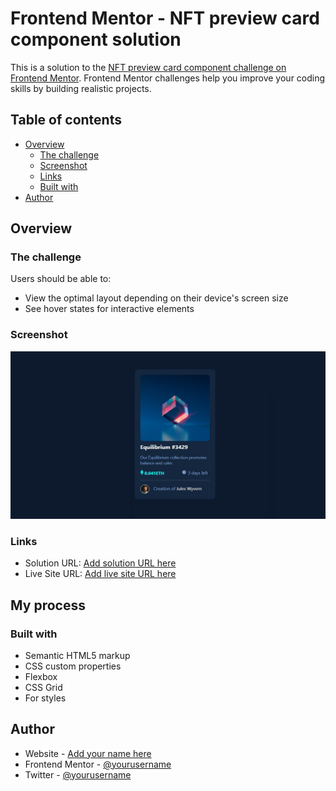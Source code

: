 # Frontend Mentor - NFT preview card component solution

This is a solution to the [NFT preview card component challenge on Frontend Mentor](https://www.frontendmentor.io/challenges/nft-preview-card-component-SbdUL_w0U). Frontend Mentor challenges help you improve your coding skills by building realistic projects. 

## Table of contents

- [Overview](#overview)
  - [The challenge](#the-challenge)
  - [Screenshot](#screenshot)
  - [Links](#links)
  - [Built with](#built-with)
- [Author](#author)


## Overview

### The challenge

Users should be able to:

- View the optimal layout depending on their device's screen size
- See hover states for interactive elements

### Screenshot

![](./images/screenshot.jpeg)



### Links

- Solution URL: [Add solution URL here](https://github.com/DanonymousCoder/nft-card.github.io/)
- Live Site URL: [Add live site URL here](https://danonymouscoder.github.io/nft-card.github.io/)

## My process

### Built with

- Semantic HTML5 markup
- CSS custom properties
- Flexbox
- CSS Grid
- For styles


## Author

- Website - [Add your name here](https://github.com/DanonymousCoder.com)
- Frontend Mentor - [@yourusername](https://www.frontendmentor.io/profile/DanonymousCoder)
- Twitter - [@yourusername](https://www.twitter.com/DanonymousCoder)

